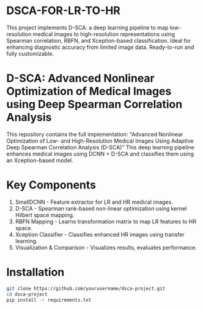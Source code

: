 # DSCA-FOR-LR-TO-HR
This project implements D-SCA: a deep learning pipeline to map low-resolution medical images to high-resolution representations using Spearman correlation, RBFN, and Xception-based classification. Ideal for enhancing diagnostic accuracy from limited image data. Ready-to-run and fully customizable.
#  D-SCA: Advanced Nonlinear Optimization of Medical Images using Deep Spearman Correlation Analysis
This repository contains the full implementation:
 "Advanced Nonlinear Optimization of Low- and High-Resolution Medical Images Using Adaptive Deep Spearman Correlation Analysis (D-SCA)"
This deep learning pipeline enhances medical images using DCNN + D-SCA and classifies them using an Xception-based model.
#  Key Components
1. SmallDCNN - Feature extractor for LR and HR medical images.
2. D-SCA - Spearman rank-based non-linear optimization using kernel Hilbert space mapping.
3. RBFN Mapping - Learns transformation matrix to map LR features to HR space.
4. Xception Classifier - Classifies enhanced HR images using transfer learning.
5. Visualization & Comparison - Visualizes results, evaluates performance.
#  Installation
```bash
git clone https://github.com/yourusername/dsca-project.git
cd dsca-project
pip install -r requirements.txt

